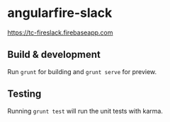 # angularfire-slack

https://tc-fireslack.firebaseapp.com

## Build & development

Run `grunt` for building and `grunt serve` for preview.

## Testing

Running `grunt test` will run the unit tests with karma.
